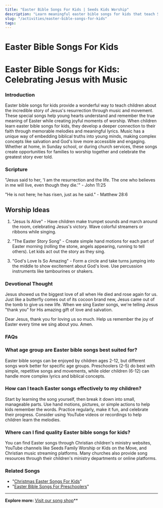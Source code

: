 ```yaml
---
title: "Easter Bible Songs For Kids | Seeds Kids Worship"
description: "Learn meaningful easter bible songs for kids that teach Scripture through music. Interactive worship resources for kids and families."
slug: "/activities/easter-bible-songs-for-kids"
tags:
---
```


# Easter Bible Songs For Kids

# Easter Bible Songs for Kids: Celebrating Jesus with Music

### Introduction
Easter bible songs for kids provide a wonderful way to teach children about the incredible story of Jesus's resurrection through music and movement. These special songs help young hearts understand and remember the true meaning of Easter while creating joyful moments of worship. When children learn easter bible songs for kids, they develop a deeper connection to their faith through memorable melodies and meaningful lyrics. Music has a unique way of embedding biblical truths into young minds, making complex concepts like salvation and God's love more accessible and engaging. Whether at home, in Sunday school, or during church services, these songs create opportunities for families to worship together and celebrate the greatest story ever told.

### Scripture
"Jesus said to her, 'I am the resurrection and the life. The one who believes in me will live, even though they die.'" - John 11:25

"He is not here; he has risen, just as he said." - Matthew 28:6

## Worship Ideas
1. "Jesus Is Alive" - Have children make trumpet sounds and march around the room, celebrating Jesus's victory. Wave colorful streamers or ribbons while singing.

2. "The Easter Story Song" - Create simple hand motions for each part of Easter morning (rolling the stone, angels appearing, running to tell others). Let kids act out the story as they sing.

3. "God's Love Is So Amazing" - Form a circle and take turns jumping into the middle to show excitement about God's love. Use percussion instruments like tambourines or shakers.

### Devotional Thought
Jesus showed us the biggest love of all when He died and rose again for us. Just like a butterfly comes out of its cocoon brand new, Jesus came out of the tomb to give us new life. When we sing Easter songs, we're telling Jesus "thank you" for His amazing gift of love and salvation.

Dear Jesus, thank you for loving us so much. Help us remember the joy of Easter every time we sing about you. Amen.

### FAQs

### What age group are Easter bible songs best suited for?
Easter bible songs can be enjoyed by children ages 2-12, but different songs work better for specific age groups. Preschoolers (2-5) do best with simple, repetitive songs and movements, while older children (6-12) can handle more complex lyrics and biblical concepts.

### How can I teach Easter songs effectively to my children?
Start by learning the song yourself, then break it down into small, manageable parts. Use hand motions, pictures, or simple actions to help kids remember the words. Practice regularly, make it fun, and celebrate their progress. Consider using YouTube videos or recordings to help children learn the melodies.

### Where can I find quality Easter bible songs for kids?
You can find Easter songs through Christian children's ministry websites, YouTube channels like Seeds Family Worship or Kids on the Move, and Christian music streaming platforms. Many churches also provide song resources through their children's ministry departments or online platforms.

### Related Songs

- "[Christmas Easter Songs For Kids](/activities/christmas-easter-songs-for-kids/)"
- "[Easter Bible Songs For Preschoolers](/activities/easter-bible-songs-for-preschoolers/)"

---

**Explore more:** [Visit our song shop](https://seedskidsworship.com/shop)**

<!-- Schema Markup -->
<script type="application/ld+json">
{
  "@context": "https://schema.org",
  "@type": "MusicRecording",
  "name": "Easter Bible Songs For Kids",
  "byArtist": {
    "@type": "MusicGroup",
    "name": "Seeds Kids Worship"
  },
  "isFamilyFriendly": true,
  "url": "https://seedskidsworship.com/activities/easter-bible-songs-for-kids/"
}
</script>